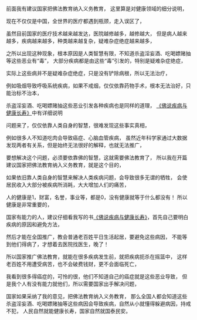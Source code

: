 前面我有建议国家把佛法教育纳入义务教育，
这里算是对健康领域的细分说明，

现在不仅仅是中国，全世界的医疗都遇到瓶颈，走入误区了，

虽然目前国家的医疗技术越来越发达，医院越修越多，越修越大，
但是病人越来越多，疾病越来越多，种类越来越复杂，疑难杂症绝症越来越多，

之所以出现这种现象，根本原因是人类智慧有限，不知道杀盗淫妄酒、吃喝嫖赌抽等这些恶业有“毒”，
大部分疾病都是由这些“毒”引发的，特别是疑难杂症绝症，

实际上这些病并不是疑难杂症绝症，只是没有铲除病根，所以无法治疗，

例如吸烟导致呼吸系统疾病，如果不戒烟，仅仅依靠药物手术，根本无法治好，只能治标不治本，

杀盗淫妄酒、吃喝嫖赌抽这些恶业引发各种疾病也是同样的道理，
[《佛说疾病与健康长寿》](https://www.kancloud.cn/luojiangtao/foshuojiankang)中有详细说明

问题来了，仅仅依靠人类自身的智慧，很难发现这些事实真相，

例如很多人不知道吃肉会导致癌症、心脑血管疾病，
虽然近年科学家通过大数据发现两者有关系，但是始终无法很好的解释，也就无法推广，

要想解决这个问题，必须要依靠佛的智慧，这就需要佛法教育了，
所以我在开篇建议国家把佛法教育纳入义务教育，就是这个目的，

如果依旧靠人类自身的智慧来解决人类疾病问题，会导致很多无谓的牺牲，
会使居民收入大部分被疾病所消耗，大大增加人们的痛苦，

人的健康是1，财富，名誉，事业等，都是0，没有健康就等于什么都没有！
所以健康是非常重要的，

国家有能力的人，建议仔细看我写的书[《佛说疾病与健康长寿》](https://www.kancloud.cn/luojiangtao/foshuojiankang)，首先自己要明白疾病的原因和避免方法，

然后才能在全国推广，教会普通老百姓平日生活起居，要避免这些病因，
不能等到他们得病了，才想着去医院找医生，晚了！

所以国家推广佛法教育，就能在很多疾病发生前，就把疾病扼杀在摇篮中，
这样老百姓不用遭受病苦，也不会破费钱财，更不会面临死亡，

我看到很多得癌症的，可怜的很，他们不知道自己的癌症就是这些恶业导致，
但是我个人有没有能力就他们，所以需要国家出手解决问题，

国家如果采纳了我的意见，把佛法教育纳入义务教育，
那么全国人都会知道这些杀盗淫妄酒、吃喝嫖赌抽等这些病因会导致疾病，自然从小就懂得躲避病因，持戒不犯，
人民自然就能健康长寿，国家自然就国泰民安。




